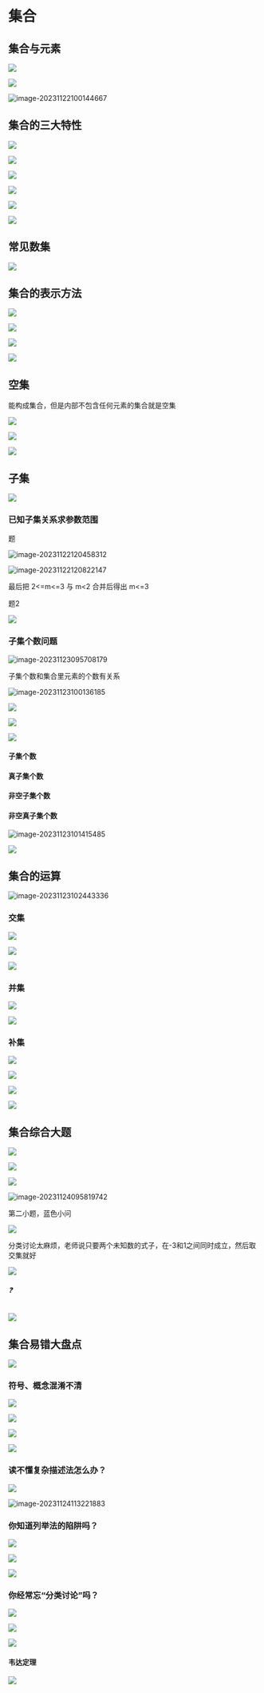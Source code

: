 # 集合

## 集合与元素

![](/Users/yuebinghui/Documents/program/github/note/images/image-20231122095603208.png)

![](/Users/yuebinghui/Documents/program/github/note/images/image-20231122095700318.png)

![image-20231122100144667](/Users/yuebinghui/Documents/program/github/note/images/image-20231122100144667.png)

## 集合的三大特性

![](/Users/yuebinghui/Documents/program/github/note/images/image-20231122100716555.png)

![](/Users/yuebinghui/Documents/program/github/note/images/image-20231122100741485.png)

![](/Users/yuebinghui/Documents/program/github/note/images/image-20231122100845140.png)

![](/Users/yuebinghui/Documents/program/github/note/images/image-20231122102336881.png)

![](/Users/yuebinghui/Documents/program/github/note/images/image-20231122102359242.png)

![](/Users/yuebinghui/Documents/program/github/note/images/image-20231122102351518.png)

## 常见数集

![](/Users/yuebinghui/Documents/program/github/note/images/image-20231122102933137.png)

## 集合的表示方法

![](/Users/yuebinghui/Documents/program/github/note/images/image-20231122103800989.png)

![](/Users/yuebinghui/Documents/program/github/note/images/image-20231122105358322.png)

![](/Users/yuebinghui/Documents/program/github/note/images/image-20231122110532495.png)

![](/Users/yuebinghui/Documents/program/github/note/images/image-20231122110705196.png)

## 空集

能构成集合，但是内部不包含任何元素的集合就是空集

![](/Users/yuebinghui/Documents/program/github/note/images/image-20231122111806753.png)

![](/Users/yuebinghui/Documents/program/github/note/images/image-20231122112857731.png)

![](/Users/yuebinghui/Documents/program/github/note/images/image-20231122113047092.png)

## 子集

![](/Users/yuebinghui/Documents/program/github/note/images/image-20231122114246422.png)

### 已知子集关系求参数范围

题

![image-20231122120458312](/Users/yuebinghui/Documents/program/github/note/images/image-20231122120458312.png)

![image-20231122120822147](/Users/yuebinghui/Documents/program/github/note/images/image-20231122120822147.png)

最后把 2<=m<=3 与 m<2 合并后得出 m<=3

题2

![](/Users/yuebinghui/Documents/program/github/note/images/image-20231123095310421.png)

### 子集个数问题

![image-20231123095708179](/Users/yuebinghui/Documents/program/github/note/images/image-20231123095708179.png)

子集个数和集合里元素的个数有关系

![image-20231123100136185](/Users/yuebinghui/Documents/program/github/note/images/image-20231123100136185.png)

![](/Users/yuebinghui/Documents/program/github/note/images/image-20231123100809779.png)

![](/Users/yuebinghui/Documents/program/github/note/images/image-20231123100759510.png)

![](/Users/yuebinghui/Documents/program/github/note/images/image-20231123101023628.png)

#### 子集个数

#### 真子集个数

#### 非空子集个数

#### 非空真子集个数

![image-20231123101415485](/Users/yuebinghui/Documents/program/github/note/images/image-20231123101415485.png)

![](/Users/yuebinghui/Documents/program/github/note/images/image-20231123102100837.png)

## 集合的运算

![image-20231123102443336](/Users/yuebinghui/Documents/program/github/note/images/image-20231123102443336.png)

### 交集

![](/Users/yuebinghui/Documents/program/github/note/images/image-20231123103559879.png)

![](/Users/yuebinghui/Documents/program/github/note/images/image-20231123103617951.png)

![](/Users/yuebinghui/Documents/program/github/note/images/image-20231208100234671.png)

### 并集

![](/Users/yuebinghui/Documents/program/github/note/images/image-20231123103634047.png)

![](/Users/yuebinghui/Documents/program/github/note/images/image-20231123103644791.png)

### 补集

![](/Users/yuebinghui/Documents/program/github/note/images/image-20231123103655849.png)

![](/Users/yuebinghui/Documents/program/github/note/images/image-20231123103704325.png)



![](/Users/yuebinghui/Documents/program/github/note/images/image-20231123110350384.png)

![](/Users/yuebinghui/Documents/program/github/note/images/image-20231123115510112.png)

## 集合综合大题

![](/Users/yuebinghui/Documents/program/github/note/images/image-20231124095850034.png)

![](/Users/yuebinghui/Documents/program/github/note/images/image-20231124095913271.png)

![](/Users/yuebinghui/Documents/program/github/note/images/image-20231124095859707.png)

![image-20231124095819742](/Users/yuebinghui/Documents/program/github/note/images/image-20231124095819742.png)

第二小题，蓝色小问

![](/Users/yuebinghui/Documents/program/github/note/images/image-20231124103141204.png)

分类讨论太麻烦，老师说只要两个未知数的式子，在-3和1之间同时成立，然后取交集就好

![](/Users/yuebinghui/Documents/program/github/note/images/image-20231124103159818.png)

###### ❓

![](/Users/yuebinghui/Documents/program/github/note/images/image-20231124105714059.png)

## 集合易错大盘点

![](/Users/yuebinghui/Documents/program/github/note/images/image-20231124110027919.png)

### 符号、概念混淆不清

![](/Users/yuebinghui/Documents/program/github/note/images/image-20231124110051533.png)

![](/Users/yuebinghui/Documents/program/github/note/images/image-20231124110544949.png)

![](/Users/yuebinghui/Documents/program/github/note/images/image-20231124110554510.png)

![](/Users/yuebinghui/Documents/program/github/note/images/image-20231124111640284.png)

### 读不懂复杂描述法怎么办？

![](/Users/yuebinghui/Documents/program/github/note/images/image-20231124111709798.png)

![image-20231124113221883](/Users/yuebinghui/Documents/program/github/note/images/image-20231124113221883.png)

### 你知道列举法的陷阱吗？

![](/Users/yuebinghui/Documents/program/github/note/images/image-20231124113253312.png)

![](/Users/yuebinghui/Documents/program/github/note/images/image-20231124120231615.png)

![](/Users/yuebinghui/Documents/program/github/note/images/image-20231124120239135.png)

### 你经常忘“分类讨论”吗？

![](/Users/yuebinghui/Documents/program/github/note/images/image-20231125105114758.png)

![](/Users/yuebinghui/Documents/program/github/note/images/image-20231125110745079.png)

![](/Users/yuebinghui/Documents/program/github/note/images/image-20231125114804133.png)

#### 韦达定理

![](/Users/yuebinghui/Documents/program/github/note/images/image-20231125121208560.png)

